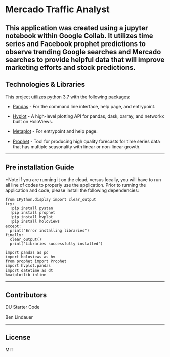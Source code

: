 # Mercado Traffic Analyst
This application was created using a jupyter notebook within Google Collab. It utilizes time series and Facebook prophet predictions to observe trending Google searches and Mercado searches to provide helpful data that will improve marketing efforts and stock predictions. 
---

## Technologies & Libraries

This project utilizes python 3.7 with the following packages:

* [Pandas](https://github.com/pandas-dev/pandas) - For the command line interface, help page, and entrypoint.

* [Hvplot](https://github.com/holoviz/hvplot) - A high-level plotting API for pandas, dask, xarray, and networkx built on HoloViews.

* [Metaplot](https://github.com/matplotlib/matplotlib) - For entrypoint and help page.

* [Prophet](https://github.com/facebook/prophet) - Tool for producing high quality forecasts for time series data that has multiple seasonality with linear or non-linear growth.

---

## Pre installation Guide

*Note if you are running it on the cloud, versus locally, you will have to run all line of codes to properly use the application. 
Prior to running the application and code, please install the following dependencies:

```
from IPython.display import clear_output
try:
  !pip install pystan
  !pip install prophet
  !pip install hvplot
  !pip install holoviews
except:
  print("Error installing libraries")
finally:
  clear_output()
  print('Libraries successfully installed')
``` 

```
import pandas as pd
import holoviews as hv
from prophet import Prophet
import hvplot.pandas
import datetime as dt
%matplotlib inline
```


---

## Contributors

DU Starter Code

Ben Lindauer

---

## License

MIT
